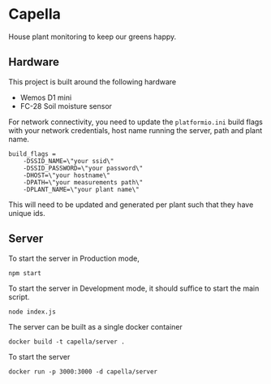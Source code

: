 # Capella 

House plant monitoring to keep our greens happy.

## Hardware

This project is built around the following hardware

* Wemos D1 mini
* FC-28 Soil moisture sensor

For network connectivity, you need to update the `platformio.ini` build flags with your network credentials,
host name running the server, path and plant name.

```
build_flags = 
    -DSSID_NAME=\"your ssid\"
    -DSSID_PASSWORD=\"your password\"
    -DHOST=\"your hostname\"
    -DPATH=\"your measurements path\"
    -DPLANT_NAME=\"your plant name\"
```

This will need to be updated and generated per plant such that they have unique ids.


## Server

To start the server in Production mode,

```
npm start
```

To start the server in Development mode, it should suffice to start the main script.

```
node index.js
```

The server can be built as a single docker container

```
docker build -t capella/server .
```

To start the server

```
docker run -p 3000:3000 -d capella/server
```
